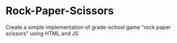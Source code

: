 # Rock-Paper-Scissors
Create a simple implementation of grade-school game "rock paper scissors" using HTML and JS

